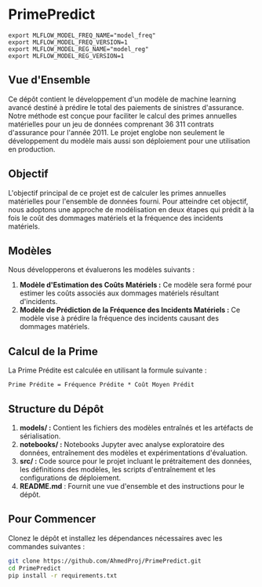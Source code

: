 # PrimePredict


```
export MLFLOW_MODEL_FREQ_NAME="model_freq"
export MLFLOW_MODEL_FREQ_VERSION=1 
export MLFLOW_MODEL_REG_NAME="model_reg"
export MLFLOW_MODEL_REG_VERSION=1
```

## Vue d'Ensemble
Ce dépôt contient le développement d'un modèle de machine learning avancé destiné à prédire le total des paiements de sinistres d'assurance. Notre méthode est conçue pour faciliter le calcul des primes annuelles matérielles pour un jeu de données comprenant 36 311 contrats d'assurance pour l'année 2011. Le projet englobe non seulement le développement du modèle mais aussi son déploiement pour une utilisation en production.

## Objectif
L'objectif principal de ce projet est de calculer les primes annuelles matérielles pour l'ensemble de données fourni. Pour atteindre cet objectif, nous adoptons une approche de modélisation en deux étapes qui prédit à la fois le coût des dommages matériels et la fréquence des incidents matériels.

## Modèles
Nous développerons et évaluerons les modèles suivants :

1. **Modèle d'Estimation des Coûts Matériels :** Ce modèle sera formé pour estimer les coûts associés aux dommages matériels résultant d'incidents.
2. **Modèle de Prédiction de la Fréquence des Incidents Matériels :** Ce modèle vise à prédire la fréquence des incidents causant des dommages matériels.

## Calcul de la Prime
La Prime Prédite est calculée en utilisant la formule suivante :

`Prime Prédite = Fréquence Prédite * Coût Moyen Prédit`

## Structure du Dépôt
1. **models/ :** Contient les fichiers des modèles entraînés et les artéfacts de sérialisation.
2. **notebooks/ :** Notebooks Jupyter avec analyse exploratoire des données, entraînement des modèles et expérimentations d'évaluation.
3. **src/ :**  Code source pour le projet incluant le prétraitement des données, les définitions des modèles, les scripts d'entraînement et les configurations de déploiement.
4. **README.md** : Fournit une vue d'ensemble et des instructions pour le dépôt.


## Pour Commencer
Clonez le dépôt et installez les dépendances nécessaires avec les commandes suivantes :
```bash
git clone https://github.com/AhmedProj/PrimePredict.git
cd PrimePredict
pip install -r requirements.txt
